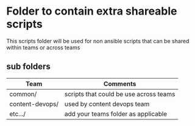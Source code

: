 # Folder to contain extra shareable scripts
This scripts folder will be used for non ansible scripts that can be shared within teams or across teams

## sub folders

| Team | Comments |
|------| -------- |
| common/ | scripts that could be use across teams |
| content-devops/ | used by content devops team |
| etc.../ | add your teams folder as applicable |
